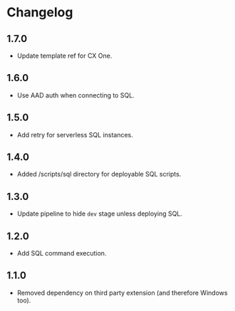 # Changelog

## 1.7.0
* Update template ref for CX One.

## 1.6.0
* Use AAD auth when connecting to SQL.

## 1.5.0
* Add retry for serverless SQL instances.

## 1.4.0
* Added /scripts/sql directory for deployable SQL scripts.

## 1.3.0
* Update pipeline to hide `dev` stage unless deploying SQL.

## 1.2.0
* Add SQL command execution.

## 1.1.0
* Removed dependency on third party extension (and therefore Windows too).
